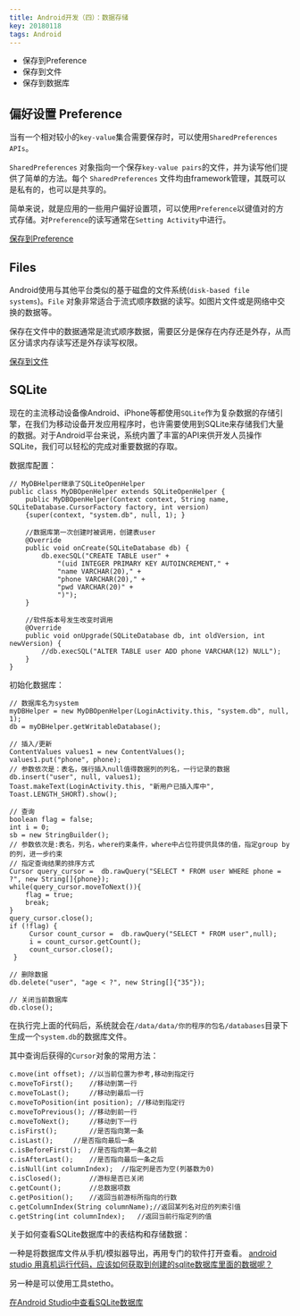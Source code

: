 ```yaml
---
title: Android开发（四）：数据存储
key: 20180118
tags: Android
---
```


- 保存到Preference
- 保存到文件
- 保存到数据库


<!--more-->


## 偏好设置 Preference ##

当有一个相对较小的`key-value`集合需要保存时，可以使用`SharedPreferences APIs`。 

`SharedPreferences` 对象指向一个保存`key-value pairs`的文件，并为读写他们提供了简单的方法。每个 `SharedPreferences` 文件均由framework管理，其既可以是私有的，也可以是共享的。

简单来说，就是应用的一些用户偏好设置项，可以使用`Preference`以键值对的方式存储。对`Preference`的读写通常在`Setting Activity`中进行。

[保存到Preference](http://hukai.me/android-training-course-in-chinese/basics/data-storage/shared-preference.html)

## Files ##

Android使用与其他平台类似的基于磁盘的文件系统(`disk-based file systems`)。`File` 对象非常适合于流式顺序数据的读写。如图片文件或是网络中交换的数据等。

保存在文件中的数据通常是流式顺序数据，需要区分是保存在内存还是外存，从而区分请求内存读写还是外存读写权限。

[保存到文件](http://hukai.me/android-training-course-in-chinese/basics/data-storage/files.html)

## SQLite ##

现在的主流移动设备像Android、iPhone等都使用`SQLite`作为复杂数据的存储引擎，在我们为移动设备开发应用程序时，也许需要使用到SQLite来存储我们大量的数据。对于Android平台来说，系统内置了丰富的API来供开发人员操作SQLite，我们可以轻松的完成对重要数据的存取。

数据库配置：

    // MyDBHelper继承了SQLiteOpenHelper
    public class MyDBOpenHelper extends SQLiteOpenHelper {
        public MyDBOpenHelper(Context context, String name, SQLiteDatabase.CursorFactory factory, int version) 
        {super(context, "system.db", null, 1); }
    
        //数据库第一次创建时被调用，创建表user
        @Override
        public void onCreate(SQLiteDatabase db) {
            db.execSQL("CREATE TABLE user" +
                "(uid INTEGER PRIMARY KEY AUTOINCREMENT," +
                "name VARCHAR(20)," +
                "phone VARCHAR(20)," +
                "pwd VARCHAR(20)" +
                ")");
        }

        //软件版本号发生改变时调用
        @Override
        public void onUpgrade(SQLiteDatabase db, int oldVersion, int newVersion) {
            //db.execSQL("ALTER TABLE user ADD phone VARCHAR(12) NULL");
        }
    }

初始化数据库：

    // 数据库名为system
    myDBHelper = new MyDBOpenHelper(LoginActivity.this, "system.db", null, 1);
    db = myDBHelper.getWritableDatabase();
    
    // 插入/更新
    ContentValues values1 = new ContentValues();
    values1.put("phone", phone);
    // 参数依次是：表名，强行插入null值得数据列的列名，一行记录的数据
    db.insert("user", null, values1);
    Toast.makeText(LoginActivity.this, "新用户已插入库中", Toast.LENGTH_SHORT).show();

    // 查询
    boolean flag = false;
    int i = 0;
    sb = new StringBuilder();
    // 参数依次是:表名，列名，where约束条件，where中占位符提供具体的值，指定group by的列，进一步约束
    // 指定查询结果的排序方式
    Cursor query_cursor =  db.rawQuery("SELECT * FROM user WHERE phone = ?", new String[]{phone});
    while(query_cursor.moveToNext()){
        flag = true;
        break;
    }
    query_cursor.close();
    if (!flag) {
         Cursor count_cursor =  db.rawQuery("SELECT * FROM user",null);
         i = count_cursor.getCount();
         count_cursor.close();
     }

    // 删除数据  
    db.delete("user", "age < ?", new String[]{"35"});
    
    // 关闭当前数据库  
    db.close();  
        
在执行完上面的代码后，系统就会在`/data/data/你的程序的包名/databases`目录下生成一个`system.db`的数据库文件。

其中查询后获得的`Cursor`对象的常用方法：

    c.move(int offset); //以当前位置为参考,移动到指定行  
    c.moveToFirst();    //移动到第一行  
    c.moveToLast();     //移动到最后一行  
    c.moveToPosition(int position); //移动到指定行  
    c.moveToPrevious(); //移动到前一行  
    c.moveToNext();     //移动到下一行  
    c.isFirst();        //是否指向第一条  
    c.isLast();     //是否指向最后一条  
    c.isBeforeFirst();  //是否指向第一条之前  
    c.isAfterLast();    //是否指向最后一条之后  
    c.isNull(int columnIndex);  //指定列是否为空(列基数为0)  
    c.isClosed();       //游标是否已关闭  
    c.getCount();       //总数据项数  
    c.getPosition();    //返回当前游标所指向的行数  
    c.getColumnIndex(String columnName);//返回某列名对应的列索引值  
    c.getString(int columnIndex);   //返回当前行指定列的值 

关于如何查看SQLite数据库中的表结构和存储数据：

一种是将数据库文件从手机/模拟器导出，再用专门的软件打开查看。
[android studio 用真机运行代码，应该如何获取到创建的sqlite数据库里面的数据呢？](https://segmentfault.com/q/1010000004205151/a-1020000004214665)

另一种是可以使用工具stetho。

[在Android Studio中查看SQLite数据库](https://www.cnblogs.com/hacjy/p/7419004.html)

